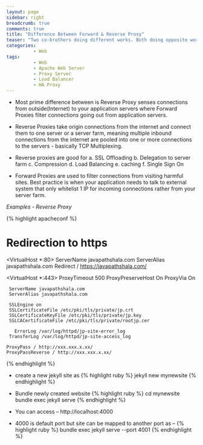 ```yaml
---
layout: page
sidebar: right
breadcrumb: true
comments: true
title: "Difference Between Forward & Reverse Proxy"
teaser: "Two co-brothers doing different works. Both doing opposite works"
categories:
          - Web
tags:
          - Web
          - Apache Web Server
          - Proxy Server
          - Load Balancer
          - HA Proxy
---
```

-	Most prime difference between is Reverse Proxy senses connections from outside(Internet) to your application servers where Forward Proxies filter connections going out from application servers.
- Reverse Proxies take origin connections from the internet and connect them to one server or a server farm, meaning multiple inbound connections from the internet are pooled into one or more connections to the servers - basically TCP Multiplexing.
- Reverse proxies are good for
  a. SSL Offloading
  b. Delegation to server farm
  c. Compression
  d. Load Balancing
  e. caching
  f. Single Sign On

- Forward Proxies are used to filter connections from visiting harmful sites. Best practice is when your application needs to talk to external system that only whitelist 1 IP for incoming connections rather from your server farm.

<em>Examples - Reverse Proxy</em>

{% highlight apacheconf %}
# Redirection to https
<VirtualHost *:80>
       ServerName javapathshala.com
       ServerAlias javapathshala.com
       Redirect / https://javapathshala.com/
</VirtualHost>

<VirtualHost *:443>
	ProxyTimeout 500
	ProxyPreserveHost On
	ProxyVia On

     ServerName javapathshala.com
     ServerAlias javapathshala.com

  	 SSLEngine on
     SSLCertificateFile /etc/pki/tls/private/jp.crt
     SSLCertificateKeyFile /etc/pki/tls/private/jp.key
     SSLCACertificateFile /etc/pki/tls/private/rootjp.cer

	   ErrorLog /var/log/httpd/jp-site-error_log
     TransferLog /var/log/httpd/jp-site-access_log

	ProxyPass / http://xxx.xxx.x.xx/
	ProxyPassReverse / http://xxx.xxx.x.xx/
</VirtualHost>



{% endhighlight %}

- create  a new jekyll site as
{% highlight ruby %}
jekyll  new mynewsite
{% endhighlight %}

- Bundle newly created website
{% highlight ruby %}
cd mynewsite
bundle exec jekyll  serve
{% endhighlight %}

-	You can access – http://localhost:4000
-	4000 is default port but site can be mapped to another port as –
{% highlight ruby %}
bundle exec jekyll serve --port 4001
{% endhighlight %}
